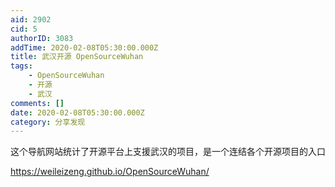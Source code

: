```yaml
---
aid: 2902
cid: 5
authorID: 3083
addTime: 2020-02-08T05:30:00.000Z
title: 武汉开源 OpenSourceWuhan
tags:
    - OpenSourceWuhan
    - 开源
    - 武汉
comments: []
date: 2020-02-08T05:30:00.000Z
category: 分享发现
---
```


这个导航网站统计了开源平台上支援武汉的项目，是一个连结各个开源项目的入口

https://weileizeng.github.io/OpenSourceWuhan/

